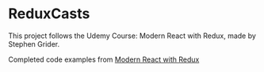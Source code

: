 # ReduxCasts

This project follows the Udemy Course: Modern React with Redux, made by Stephen Grider.

Completed code examples from [Modern React with Redux](https://udemy.com/react-redux)

